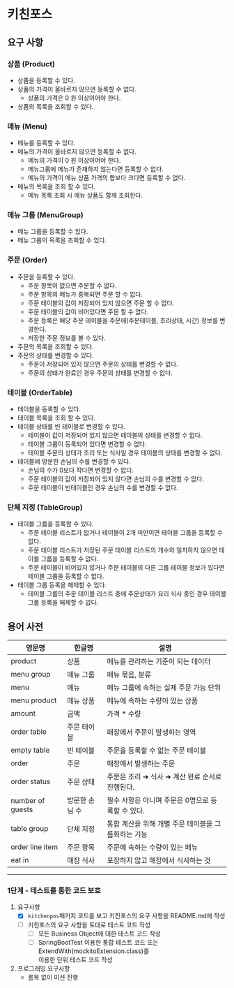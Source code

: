 # 키친포스

## 요구 사항

### 상품 (Product)

- 상품을 등록할 수 있다.
- 상품의 가격이 올바르지 않으면 등록할 수 없다.
    - 상품의 가격은 0 원 이상이어야 한다.
- 상품의 목록을 조회할 수 있다.

### 메뉴 (Menu)

- 메뉴를 등록할 수 있다.
- 메뉴의 가격이 올바르지 않으면 등록할 수 없다.
    - 메뉴의 가격이 0 원 이상이어야 한다.
    - 메뉴그룹에 메뉴가 존재하지 않는다면 등록할 수 없다.
    - 메뉴의 가격이 메뉴 상품 가격의 합보다 크다면 등록할 수 없다.
- 메뉴의 목록을 조회 할 수 있다.
    - 메뉴 목록 조회 시 메뉴 상품도 함께 조회한다.

### 메뉴 그룹 (MenuGroup)

- 메뉴 그룹을 등록할 수 있다.
- 메뉴 그룹의 목록을 조회할 수 있다.

### 주문 (Order)

- 주문을 등록할 수 있다.
    - 주문 항목이 없으면 주문할 수 없다.
    - 주문 항목의 메뉴가 중복되면 주문 할 수 없다.
    - 주문 테이블의 값이 저장되어 있지 않으면 주문 할 수 없다.
    - 주문 테이블의 값이 비어있다면 주문 할 수 없다.
    - 주문 등록은 해당 주문 테이블을 주문에(주문테이블, 조리상태, 시간) 정보를 변경한다.
    - 저장한 주문 정보를 볼 수 있다.
- 주문의 목록을 조회할 수 있다.
- 주문의 상태를 변경할 수 있다.
    - 주문이 저장되어 있지 않으면 주문의 상태를 변경할 수 없다.
    - 주문의 상태가 완료인 경우 주문의 상태를 변경할 수 없다.

### 테이블 (OrderTable)

- 테이블을 등록할 수 있다.
- 테이블 목록을 조회 할 수 있다.
- 테이블 상태를 빈 테이블로 변경할 수 있다.
    - 테이블이 값이 저장되어 있지 않으면 테이블의 상태를 변경할 수 없다.
    - 테이블 그룹이 등록되어 있다면 변경할 수 없다.
    - 테이블 주문의 상태가 조리 또는 식사일 경우 테이블의 상태를 변경할 수 없다.
- 테이블에 방문한 손님의 수를 변경할 수 있다.
    - 손님의 수가 0보다 작다면 변경할 수 없다.
    - 주문 테이블의 값이 저장되어 있지 않다면 손님의 수를 변경할 수 없다.
    - 주문 테이블이 빈테이블인 경우 손님의 수를 변경할 수 없다.

### 단체 지정 (TableGroup)

- 테이블 그룹을 등록할 수 있다.
    - 주문 테이블 리스트가 없거나 테이블이 2개 미만이면 테이블 그룹을 등록할 수 없다.
    - 주문 테이블 리스트가 저장된 주문 테이블 리스트의 개수와 일치하지 않으면 테이블 그룹을 등록할 수 없다.
    - 주문 테이블이 비어있지 않거나 주문 테이블의 다른 그룹 테이블 정보가 있다면 테이블 그룹을 등록할 수 없다.
- 테이블 그룹 등록을 해제할 수 있다.
    - 테이블 그룹의 주문 테이블 리스트 중에 주문상태가 요리 식사 중인 경우 테이블 그룹 등록을 해제할 수 없다.

## 용어 사전

| 영문명              | 한글명      | 설명                            |
|------------------|----------|-------------------------------|
| product          | 상품       | 메뉴를 관리하는 기준이 되는 데이터           |
| menu group       | 메뉴 그룹    | 메뉴 묶음, 분류                     |
| menu             | 메뉴       | 메뉴 그룹에 속하는 실제 주문 가능 단위        |
| menu product     | 메뉴 상품    | 메뉴에 속하는 수량이 있는 상품             |
| amount           | 금액       | 가격 * 수량                       |
| order table      | 주문 테이블   | 매장에서 주문이 발생하는 영역              |
| empty table      | 빈 테이블    | 주문을 등록할 수 없는 주문 테이블           |
| order            | 주문       | 매장에서 발생하는 주문                  |
| order status     | 주문 상태    | 주문은 조리 ➜ 식사 ➜ 계산 완료 순서로 진행된다. |
| number of guests | 방문한 손님 수 | 필수 사항은 아니며 주문은 0명으로 등록할 수 있다. |
| table group      | 단체 지정    | 통합 계산을 위해 개별 주문 테이블을 그룹화하는 기능 |
| order line item  | 주문 항목    | 주문에 속하는 수량이 있는 메뉴             |
| eat in           | 매장 식사    | 포장하지 않고 매장에서 식사하는 것           |

---

### 1단계 - 테스트를 통한 코드 보호

1. 요구사항
    - [x] `kitchenpos`패키지 코드를 보고 키친포스의 요구 사항을 README.md에 작성
    - [ ] 키친포스의 요구 사항을 토대로 테스트 코드 작성
        - [ ] 모든 Business Object에 대한 테스트 코드 작성
        - [ ] SpringBootTest 이용한 통합 테스트 코드 또는 ExtendWith(mockitoExtension.class)를  
          이용한 단위 테스트 코드 작성
2. 프로그래밍 요구사항
    - 롬복 없이 미션 진행
